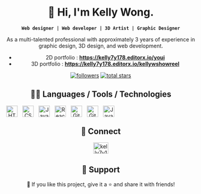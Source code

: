 
<body align="center">
      
# <h1> 👋 Hi, I'm Kelly Wong. </h1>
**`Web designer | Web developer | 3D Artist | Graphic Designer`**

<p> As a multi-talented professional with approximately 3 years of experience in graphic design, 3D design, and web development. 

- 2D portfolio : **https://kelly7y178.editorx.io/youi**   
- 3D portfolio : **https://kelly7y178.editorx.io/kellywshowreel**

</p>

<p>
      <a href="https://github.com/kelly7y176?tab=followers">
            <img alt="followers" title="Follow me on Github" src="https://custom-icon-badges.demolab.com/github/followers/kelly7y176?color=236ad3&labelColor=1155ba&style=for-the-badge&logo=person-add&label=Follow&logoColor=white"/></a>
      <a href="https://github.com/kelly7y176?tab=repositories&sort=stargazers">
         <img alt="total stars" title="Total stars on GitHub" src="https://custom-icon-badges.demolab.com/github/stars/kelly7y176?color=55960c&style=for-the-badge&labelColor=488207&logo=star"/></a>
</p>


## 👨‍💻 Languages / Tools / Technologies

<img   align="left" align="left" alt="HTML" width="30px" style="padding-right:10px;" src="https://cdn.jsdelivr.net/gh/devicons/devicon/icons/html5/html5-plain.svg" />
<img  align="left" alt="CSS" width="30px" style="padding-right:10px;" src="https://cdn.jsdelivr.net/gh/devicons/devicon/icons/css3/css3-plain.svg" />
<img  align="left" alt="JavaScript" width="30px" style="padding-right:10px;" src="https://cdn.jsdelivr.net/gh/devicons/devicon/icons/javascript/javascript-plain.svg" />
<img  align="left"  alt="React" width="30px" style="padding-right:10px;" src="https://cdn.jsdelivr.net/gh/devicons/devicon/icons/react/react-original.svg" />
<img  align="left" alt="Git" width="30px" style="padding-right:10px;" src="https://cdn.jsdelivr.net/gh/devicons/devicon/icons/git/git-original.svg" />
<img  align="left" alt="GitHub" width="30px" style="padding-right:10px;" src="https://cdn.jsdelivr.net/gh/devicons/devicon/icons/github/github-original.svg" />
<img  align="left" alt="Java" width="30px" style="padding-right:10px;" src="https://cdn.jsdelivr.net/gh/devicons/devicon/icons/java/java-original.svg"/>
<br />

#

## 💬 Connect
<p>
      <a href="https://www.behance.net/kelly7y178686f" target="blank"><img align="center" src="https://raw.githubusercontent.com/rahuldkjain/github-profile-readme-generator/master/src/images/icons/Social/behance.svg" alt="kelly7y178" height="30" width="40" /></a>
</p>

## 🤩 Support

💙 If you like this project, give it a ⭐ and share it with friends!

#

</body>
